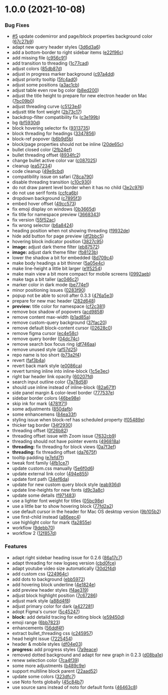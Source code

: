 # 1.0.0 (2021-10-08)


### Bug Fixes

* [#5](https://github.com/qbosen/logseq-dev-theme/issues/5) update codemirror and page/block properties background color ([67c27b9](https://github.com/qbosen/logseq-dev-theme/commit/67c27b90520f9190282b15e026efa0e755bc8a30))
* adapt new query header styles ([3d6d3a6](https://github.com/qbosen/logseq-dev-theme/commit/3d6d3a6871f7a477a03c8e603453502b5a5c496b))
* add a bottom-border to right sidebar items ([e22f96c](https://github.com/qbosen/logseq-dev-theme/commit/e22f96c5fa54c4de8ebafecf7bfd5208e7f4ea87))
* add missing file ([c956c91](https://github.com/qbosen/logseq-dev-theme/commit/c956c9102ea230aa6644cde1fa9194a723ed6ad1))
* add transition to threading ([1c77cad](https://github.com/qbosen/logseq-dev-theme/commit/1c77cadfd04d16f52997d2f23fecec2553051691))
* adjust colors ([85db87d](https://github.com/qbosen/logseq-dev-theme/commit/85db87d3925054707bdb3db723d4595ac54de62f))
* adjust in progress marker background ([c97a4dd](https://github.com/qbosen/logseq-dev-theme/commit/c97a4dde7a82f290c47d913f28f625303f80452b))
* adjust priority tooltip ([5fc4ad0](https://github.com/qbosen/logseq-dev-theme/commit/5fc4ad08924a43e0c2d0b563698b326053c03ec4))
* adjust some positions ([a3ac1cb](https://github.com/qbosen/logseq-dev-theme/commit/a3ac1cbd28cba14132be00f94fca6484d9231ead))
* adjust table even row bg color ([b8ed200](https://github.com/qbosen/logseq-dev-theme/commit/b8ed20001b8a71ab59f4b98c32f6a3cec2f187ff))
* adjust the title height to prepare for new electron header on Mac ([7bc09b0](https://github.com/qbosen/logseq-dev-theme/commit/7bc09b01f38715ca06148540bd3d7f4a877bbbf9))
* adjust threading curve ([c5123e4](https://github.com/qbosen/logseq-dev-theme/commit/c5123e48332092285f105d158e59134c3bea4aba))
* adjustt title font weight ([2b73c17](https://github.com/qbosen/logseq-dev-theme/commit/2b73c17206d7c0ba86d98a3c718cefbba6e9ac01))
* backdrop-filter compatibility fix ([c3e199b](https://github.com/qbosen/logseq-dev-theme/commit/c3e199be3acee42274c5a846deed52a3c04b75a9))
* bg ([bf5930d](https://github.com/qbosen/logseq-dev-theme/commit/bf5930d3410a514ca3d752208d3636711c2dc242))
* block hovering selector fix ([9313735](https://github.com/qbosen/logseq-dev-theme/commit/9313735a95d2bcb5b2eabd430b38767f54c44889))
* block threading for headings ([3347856](https://github.com/qbosen/logseq-dev-theme/commit/33478562121e743282891659cfc5bc32f2443954))
* block-ref popover ([b6b9d5b](https://github.com/qbosen/logseq-dev-theme/commit/b6b9d5bd3093f3b3dbfc00e01d56eeef47b5595a))
* block/page properties should not be inline ([20de65c](https://github.com/qbosen/logseq-dev-theme/commit/20de65cf460d58952cc306afd787a3ce478d1b13))
* bullet closed color ([2fb24ef](https://github.com/qbosen/logseq-dev-theme/commit/2fb24ef038da208961d32b67fcf25135bea9b675))
* bullet threading offset ([8934fc2](https://github.com/qbosen/logseq-dev-theme/commit/8934fc2a826bda92f44e944215963a6c2dbf3297))
* change bullet active color var ([c087025](https://github.com/qbosen/logseq-dev-theme/commit/c087025d1cd1a65a86b8086caf1105587c5c258e))
* cleanup ([ea57234](https://github.com/qbosen/logseq-dev-theme/commit/ea57234e1603c1c0231f39da6fc5d3685e4c2604))
* code cleanup ([49e9cbd](https://github.com/qbosen/logseq-dev-theme/commit/49e9cbde05c2d425c62b1e4237e65e50789c1b49))
* compatibility issue on safari ([78ca790](https://github.com/qbosen/logseq-dev-theme/commit/78ca790decc3677088cc218bed11aed5b086c491))
* disable threading transition ([c10c930](https://github.com/qbosen/logseq-dev-theme/commit/c10c930512a5a9af49d0cceeca68705beee5a2b2))
* do not draw parent level border when it has no child ([3e2c976](https://github.com/qbosen/logseq-dev-theme/commit/3e2c9762ba5d414df16ce9ea54de2c419853edff))
* do not use serif fonts ([ccfca6b](https://github.com/qbosen/logseq-dev-theme/commit/ccfca6bbae7fb64b7b3729804c2a6b6ad9c23852))
* dropdown background ([c7895f3](https://github.com/qbosen/logseq-dev-theme/commit/c7895f35e9550ba8a108b9e044a45d7007e4248b))
* embed hover offset ([49cc573](https://github.com/qbosen/logseq-dev-theme/commit/49cc573f19252e13554c2a9e87a978f60f9b0982))
* fix emoji display on windows ([0b3665d](https://github.com/qbosen/logseq-dev-theme/commit/0b3665d3af4009ad0a9d7e255dd34a89b224fa58))
* fix title for namespace preview ([3668343](https://github.com/qbosen/logseq-dev-theme/commit/36683430c7c5adc5437e31bf765dff82b5ffa9f0))
* fix version ([55f52ac](https://github.com/qbosen/logseq-dev-theme/commit/55f52ac7c213bc5a4f03fc74321c49dfe2c6a8a9))
* fix wrong selector ([b6a8424](https://github.com/qbosen/logseq-dev-theme/commit/b6a8424a1575848806ab4bcf3d3280f2afa0c47b))
* heading position when not showing threading ([f9932de](https://github.com/qbosen/logseq-dev-theme/commit/f9932dea7c2c5a9b650c923b62fbd1b551c79011))
* hide add button for page preview ([df2bbc5](https://github.com/qbosen/logseq-dev-theme/commit/df2bbc5f0a4c143c4850b0d7feee8c5ec58f8670))
* hovering block indicator position ([3827c95](https://github.com/qbosen/logseq-dev-theme/commit/3827c95cc423fd49726129543d50be75fc92a4aa))
* **image:** adjust dark theme filter ([eb87572](https://github.com/qbosen/logseq-dev-theme/commit/eb875722735c63edacb0e1df4fea2fe382b15aad))
* **image:** adjust dark theme filter ([fb8123b](https://github.com/qbosen/logseq-dev-theme/commit/fb8123b11455c406c6ba38b1b65a12865c5f1464))
* lower the shadow a bit for embedded ([8d709c4](https://github.com/qbosen/logseq-dev-theme/commit/8d709c4a8519e7e1e3e6a47ef7ddfe02b0b32b3d))
* make body headings a bit thinner ([5a05e4c](https://github.com/qbosen/logseq-dev-theme/commit/5a05e4cef3a17190c2a060dde18e5935a66fddb6))
* make line-height a little bit larger ([e1f5254](https://github.com/qbosen/logseq-dev-theme/commit/e1f5254d0b96d5441fde42d64db735e095932d62))
* make main view a bit more compact for mobile screens ([0992aeb](https://github.com/qbosen/logseq-dev-theme/commit/0992aeb0010c796927dd967fc389014064a88e35))
* make tags a bit taller ([ac046c2](https://github.com/qbosen/logseq-dev-theme/commit/ac046c24a0a43a3da4c008ebf54cc8b55eb6fc40))
* marker color in dark mode ([be774e1](https://github.com/qbosen/logseq-dev-theme/commit/be774e1d8f2fc89a73cb8f70d7475d22f2c4faba))
* minor positioning issues ([0283f90](https://github.com/qbosen/logseq-dev-theme/commit/0283f9098377876dd67dc63edd24e668e1a259d5))
* popup not be able to scroll after 0.3.3 ([476a5e3](https://github.com/qbosen/logseq-dev-theme/commit/476a5e381f8274fa05fe882cf9948df8d9b04616))
* prepare for new mac header ([282d648](https://github.com/qbosen/logseq-dev-theme/commit/282d648c777c0058831ca7d2f964a6fe2986d1f8))
* **preview:** title color for namespace ([cf2c381](https://github.com/qbosen/logseq-dev-theme/commit/cf2c381044c25151dffd05eedea37d4b895b25cb))
* remove box shadow of popovers ([acd9858](https://github.com/qbosen/logseq-dev-theme/commit/acd9858883618b1b8416c45e92d35c15a82259da))
* remove content max-width ([b1ad85a](https://github.com/qbosen/logseq-dev-theme/commit/b1ad85a32e304c8ab9849763c9948d3174d4481c))
* remove custom-query background ([37fac20](https://github.com/qbosen/logseq-dev-theme/commit/37fac202c292776da4bcfc29f4dc9142b778b451))
* remove default block-content cursor ([02628c0](https://github.com/qbosen/logseq-dev-theme/commit/02628c0074062e46c05e85cdb47f44c397dd73c5))
* remove figma cursor ([ec4e58c](https://github.com/qbosen/logseq-dev-theme/commit/ec4e58c92ed232378d14f7de13ad4f8006e20fb2))
* remove query border ([04dc74c](https://github.com/qbosen/logseq-dev-theme/commit/04dc74c5ce2b2f2757a7705396b97d288110d018))
* remove search box focus ring ([df746aa](https://github.com/qbosen/logseq-dev-theme/commit/df746aaeaeff6a601a433bd47ebd083ac6ae5797))
* remove unused style ([af57d25](https://github.com/qbosen/logseq-dev-theme/commit/af57d25a1e920a4b4861772fe7c6ad1f4d819c36))
* repo name is too short ([b73a2f4](https://github.com/qbosen/logseq-dev-theme/commit/b73a2f4368c51bf85db8bac2e820ed3f011f87c9))
* revert ([faf3b4a](https://github.com/qbosen/logseq-dev-theme/commit/faf3b4a9177626c224d2f15eb05fe07cd25db776))
* revert back mark style ([e0086ca](https://github.com/qbosen/logseq-dev-theme/commit/e0086cab7234baa5c16f09ea0f53f42160d6018d))
* revert turning inline into inline-block ([1c5e3ec](https://github.com/qbosen/logseq-dev-theme/commit/1c5e3ec5ea9dfaaf7416614d10a21c1e31b54661))
* right bar header link opacity ([60207fd](https://github.com/qbosen/logseq-dev-theme/commit/60207fd06583c88d0b97fd9dbd526ba952dab7c9))
* search input outline color ([7a78d58](https://github.com/qbosen/logseq-dev-theme/commit/7a78d58d5645d92b527748208181f07b89b32570))
* should use inline instead of inline-block ([82a671f](https://github.com/qbosen/logseq-dev-theme/commit/82a671f6576222db2b42f87d0c63aade7fb183df))
* side panel margin & color-level border ([777537e](https://github.com/qbosen/logseq-dev-theme/commit/777537e453ac230fbe44b18739f1a59d662bb5a4))
* sidebar border colors ([46be98e](https://github.com/qbosen/logseq-dev-theme/commit/46be98e4cfcce76733d330b6c8f91fa40a0d322e))
* skip ink for mark ([4781f71](https://github.com/qbosen/logseq-dev-theme/commit/4781f716b4d7b5e054eccdd807b01699748bc104))
* some adjustments ([850dafb](https://github.com/qbosen/logseq-dev-theme/commit/850dafb45c85f1cb22238f5a48fe2e4a8a945897))
* some enhancemens ([84ea33f](https://github.com/qbosen/logseq-dev-theme/commit/84ea33feac982ca72d04409e09de52e039287f3d))
* styling issue when block-ref has scheduled property ([f05489e](https://github.com/qbosen/logseq-dev-theme/commit/f05489e158c6a19e58f0ef12176f029f3c05858e))
* thicker tag border ([34f2930](https://github.com/qbosen/logseq-dev-theme/commit/34f29307d8aef108df5bce9e274b1a95b467020a))
* threading offset ([0f26b82](https://github.com/qbosen/logseq-dev-theme/commit/0f26b820466c6cde1b8bf37cdf916329b0497051))
* threading offset issue with Zoom issue ([7632cb9](https://github.com/qbosen/logseq-dev-theme/commit/7632cb967a48f7cdbef2654782549728c73c15ef))
* threading should not have pointer events ([496818a](https://github.com/qbosen/logseq-dev-theme/commit/496818a854dd1279eec5123c2711364df79e770f))
* **threading:** fix threading for block views ([0a7f3ef](https://github.com/qbosen/logseq-dev-theme/commit/0a7f3ef6bc43a35ba791de8f5a1cd1fc77d39083))
* **threading:** fix threading offset ([da7675f](https://github.com/qbosen/logseq-dev-theme/commit/da7675f4eea6ca36f5a3199780ca66ed6af4628f))
* tooltip padding ([e7efd7f](https://github.com/qbosen/logseq-dev-theme/commit/e7efd7fbea6961c88fe6f262f5765b9d8b161dcd))
* tweak font family ([4fb1ce7](https://github.com/qbosen/logseq-dev-theme/commit/4fb1ce724b214bd39602be6e912c837febf4814a))
* update custom.css manually ([5e6f0d6](https://github.com/qbosen/logseq-dev-theme/commit/5e6f0d6fca2b7a06cf973af7193aaa999d780b40))
* update external link color ([494e855](https://github.com/qbosen/logseq-dev-theme/commit/494e8558f8e89608b9cab9fa83add464426428be))
* update font path ([34ef6da](https://github.com/qbosen/logseq-dev-theme/commit/34ef6daea479c6c4d856559fb6c8a95adbfaeeac))
* update for new custom query block style ([eab936d](https://github.com/qbosen/logseq-dev-theme/commit/eab936ddcc01cb3538f958c659e21e4568c9ccab))
* update line-heights for new fonts ([d9c3a8c](https://github.com/qbosen/logseq-dev-theme/commit/d9c3a8c6411d6a2d664f11766c31446d38d6c488))
* update some details ([f971483](https://github.com/qbosen/logseq-dev-theme/commit/f97148326c0f2ebb0e9d234e9c481ef56fe5c021))
* use a lighter font weight for titles ([05bc98e](https://github.com/qbosen/logseq-dev-theme/commit/05bc98e14c19918e75e8f7b6f5caf78f9e890442))
* use a little bar to show hovering block ([77fd2a2](https://github.com/qbosen/logseq-dev-theme/commit/77fd2a269eaea730429dc1c45c7e98aee82854ce))
* use default cursor in the header for Mac OS desktop version ([9b105b2](https://github.com/qbosen/logseq-dev-theme/commit/9b105b24cebc1c9d65e83d77e8e71c1d1dbdcaf6))
* use first-child instead ([a86eec4](https://github.com/qbosen/logseq-dev-theme/commit/a86eec4d089bbb04941e8227da3f83ac0483faa7))
* use highlight color for mark ([fa2855e](https://github.com/qbosen/logseq-dev-theme/commit/fa2855ebcc7ee13f2986631286d0d2128bc7631b))
* workflow ([9debb70](https://github.com/qbosen/logseq-dev-theme/commit/9debb7026d2f1c84933559128b408bd597d0378b))
* workflow 2 ([12f857d](https://github.com/qbosen/logseq-dev-theme/commit/12f857d01cc650cb209269739efa878e1efcb06f))


### Features

* adapt right sidebar heading issue for 0.2.6 ([86a17c7](https://github.com/qbosen/logseq-dev-theme/commit/86a17c7153d1b55a3ae05c0648dcdee41f5e80b2))
* adapt threading for new logseq version ([cbd0fce](https://github.com/qbosen/logseq-dev-theme/commit/cbd0fce7db043dcb0de1b2e2538867bd7ab7f12f))
* adapt youtube video size automatically ([30d2f4d](https://github.com/qbosen/logseq-dev-theme/commit/30d2f4d27bb815b9a266e61509faa109031c1b80))
* add custom css ([224964c](https://github.com/qbosen/logseq-dev-theme/commit/224964cb82ff258d6552cd7dc9723d8069d10cb5))
* add dots to background ([ebb5972](https://github.com/qbosen/logseq-dev-theme/commit/ebb597281e57185638af60f4af3d744f400f2b52))
* add hovering block underline ([4e1824e](https://github.com/qbosen/logseq-dev-theme/commit/4e1824ee43581ffa29d7687d8e2cd2d92f36dddc))
* add preview header styles ([f4ae319](https://github.com/qbosen/logseq-dev-theme/commit/f4ae319a9d6785761f6ab8f2859c971e64fa9b8e))
* adjust block highlight position ([7c67286](https://github.com/qbosen/logseq-dev-theme/commit/7c6728621c4892fa40af76557d692e0f61ce3ad2))
* adjust mark style ([a88d4f8](https://github.com/qbosen/logseq-dev-theme/commit/a88d4f80d183b534d7a371a8879e168345de069d))
* adjust primary color for dark ([a427281](https://github.com/qbosen/logseq-dev-theme/commit/a427281c4f7bb0f6090f6ab38888b787b6b1a584))
* adopt Figma's cursor ([5c45247](https://github.com/qbosen/logseq-dev-theme/commit/5c45247fe65f01eceeeb5baec4fb2619211d2e5f))
* **block:** add detaild tracing for editing block ([e59450d](https://github.com/qbosen/logseq-dev-theme/commit/e59450dab4f2d3a582a80a26fcd513ffe5e816c1))
* emoji range ([6bb7823](https://github.com/qbosen/logseq-dev-theme/commit/6bb78234c1e17353e16050f34b84380c9eb3a85c))
* enhancements ([56ddf4f](https://github.com/qbosen/logseq-dev-theme/commit/56ddf4f5d2a0965122acd0349ce987af98cad2a1))
* extract bullet_threading css ([c245957](https://github.com/qbosen/logseq-dev-theme/commit/c245957bb01010053e46b9eb67953eba679900a8))
* head height issue ([7225454](https://github.com/qbosen/logseq-dev-theme/commit/722545416b1960865ade44a35754f4983c2ebb34))
* header & mobile styles ([df04e03](https://github.com/qbosen/logseq-dev-theme/commit/df04e03a791b1e76ffbf6f852e912fdd5d5d21b9))
* **progress:** add progress styles ([7a9eace](https://github.com/qbosen/logseq-dev-theme/commit/7a9eace6184ebf6df524661f5739bc67e2f3e118))
* removed dotted background and adapt for new graph in 0.2.3 ([d08ba1e](https://github.com/qbosen/logseq-dev-theme/commit/d08ba1edb072cd22c6e8302e92c94b56f21ca859))
* renew selection color ([7ca4f39](https://github.com/qbosen/logseq-dev-theme/commit/7ca4f398016a270846b840fe28aa444019f8b0f9))
* some more adjustments ([b489c9e](https://github.com/qbosen/logseq-dev-theme/commit/b489c9e30645151f16e36fbe5354a32183441a77))
* support multiline block parent ([22aad52](https://github.com/qbosen/logseq-dev-theme/commit/22aad52dc5fc845782190f95c827bf244b7bdfd4))
* update some colors ([323dfc7](https://github.com/qbosen/logseq-dev-theme/commit/323dfc7a7dc561e1b5cade2fb7752d6883840551))
* use Noto fonts globally ([45c84b7](https://github.com/qbosen/logseq-dev-theme/commit/45c84b7ddf3c3ed70a68dfc77b9a981cb567ab72))
* use source sans instead of noto for default fonts ([46463c8](https://github.com/qbosen/logseq-dev-theme/commit/46463c8348bb561c7662fa2609565e73bfde30a3))
